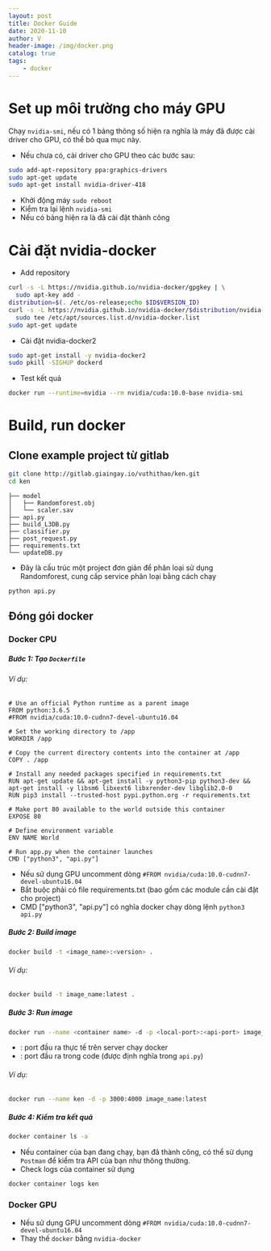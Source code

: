 ```yaml
---
layout: post
title: Docker Guide
date: 2020-11-10
author: V
header-image: /img/docker.png
catalog: true
tags:
    - docker
---
```


# Set up môi trường cho máy GPU
Chạy `nvidia-smi`, nếu có 1 bảng thông số hiện ra nghĩa là máy đã được cài driver cho GPU, có thể bỏ qua mục này.

- Nếu chưa có, cài driver cho GPU theo các bước sau:
```bash
sudo add-apt-repository ppa:graphics-drivers
sudo apt-get update
sudo apt-get install nvidia-driver-418
```
- Khởi động máy `sudo reboot`
- Kiểm tra lại lệnh `nvidia-smi`
- Nếu có bảng hiện ra là đã cài đặt thành công

# Cài đặt nvidia-docker
- Add repository
```bash
curl -s -L https://nvidia.github.io/nvidia-docker/gpgkey | \
  sudo apt-key add -
distribution=$(. /etc/os-release;echo $ID$VERSION_ID)
curl -s -L https://nvidia.github.io/nvidia-docker/$distribution/nvidia-docker.list | \
  sudo tee /etc/apt/sources.list.d/nvidia-docker.list
sudo apt-get update
```
- Cài đặt nvidia-docker2
```bash
sudo apt-get install -y nvidia-docker2
sudo pkill -SIGHUP dockerd
```
- Test kết quả
```bash
docker run --runtime=nvidia --rm nvidia/cuda:10.0-base nvidia-smi
```

# Build, run docker

## Clone example project từ gitlab
```bash
git clone http://gitlab.giaingay.io/vuthithao/ken.git
cd ken
```

```
├── model
│   ├── Randomforest.obj
│   └── scaler.sav
├── api.py
├── build_L3DB.py
├── classifier.py
├── post_request.py
├── requirements.txt
└── updateDB.py
``` 
- Đây là cấu trúc một project đơn giản để phân loại sử dụng Randomforest, cung cấp service phân loại bằng cách chạy
```bash
python api.py
```

## Đóng gói docker

### Docker CPU

##### Bước 1: Tạo `Dockerfile`
###### Ví dụ:
```
# Use an official Python runtime as a parent image
FROM python:3.6.5
#FROM nvidia/cuda:10.0-cudnn7-devel-ubuntu16.04

# Set the working directory to /app
WORKDIR /app

# Copy the current directory contents into the container at /app
COPY . /app

# Install any needed packages specified in requirements.txt
RUN apt-get update && apt-get install -y python3-pip python3-dev && apt-get install -y libsm6 libxext6 libxrender-dev libglib2.0-0
RUN pip3 install --trusted-host pypi.python.org -r requirements.txt

# Make port 80 available to the world outside this container
EXPOSE 80

# Define environment variable
ENV NAME World

# Run app.py when the container launches
CMD ["python3", "api.py"]
```

- Nếu sử dụng GPU uncomment dòng `#FROM nvidia/cuda:10.0-cudnn7-devel-ubuntu16.04`
- Bắt buộc phải có file requirements.txt (bao gồm các module cần cài đặt cho project)
- CMD ["python3", "api.py"] có nghĩa docker chạy dòng lệnh `python3 api.py`

##### Bước 2: Build image
```bash
docker build -t <image_name>:<version> .
```
###### Ví dụ:
```bash
docker build -t image_name:latest .
```

##### Bước 3: Run image

```bash
docker run --name <container name> -d -p <local-port>:<api-port> image_name:latest
```
- <local-port>: port đầu ra thực tế trên server chạy docker
- <api-port>: port đầu ra trong code (được định nghĩa trong `api.py`)

###### Ví dụ:
```bash
docker run --name ken -d -p 3000:4000 image_name:latest
```

##### Bước 4: Kiểm tra kết quả
```bash
docker container ls -a
```
- Nếu container của bạn đang chạy, bạn đã thành công, có thể sử dụng `Postman` để kiểm tra API của bạn như thông thường.
- Check logs của container sử dụng
```bash
docker container logs ken
```

### Docker GPU
- Nếu sử dụng GPU uncomment dòng `#FROM nvidia/cuda:10.0-cudnn7-devel-ubuntu16.04`
- Thay thế `docker` bằng `nvidia-docker`




